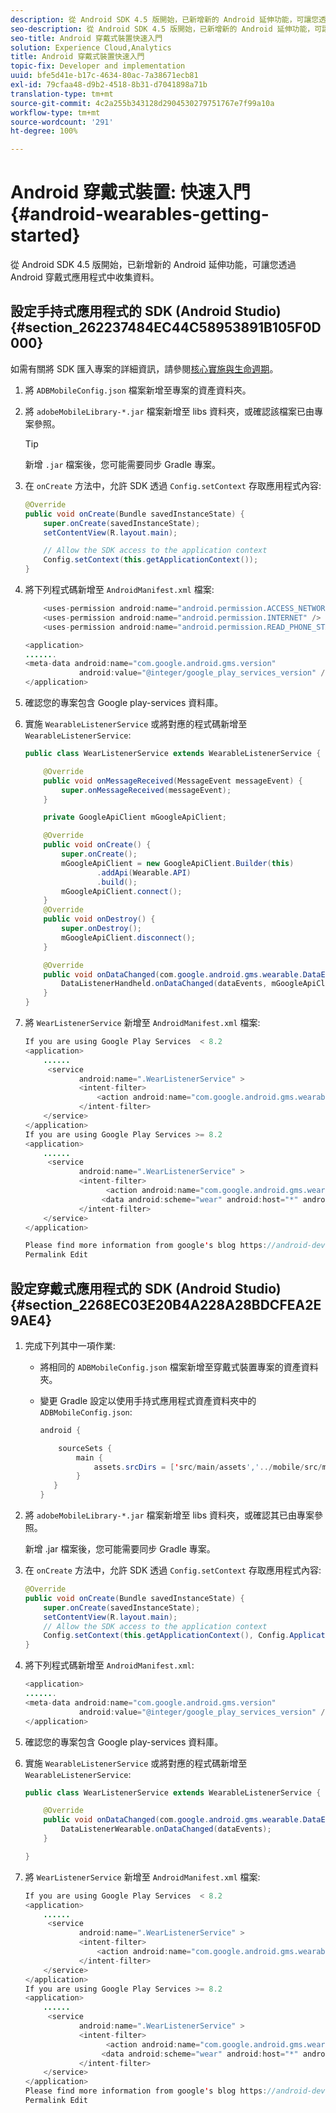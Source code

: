 ```yaml
---
description: 從 Android SDK 4.5 版開始，已新增新的 Android 延伸功能，可讓您透過 Android 穿戴式應用程式中收集資料。
seo-description: 從 Android SDK 4.5 版開始，已新增新的 Android 延伸功能，可讓您透過 Android 穿戴式應用程式中收集資料。
seo-title: Android 穿戴式裝置快速入門
solution: Experience Cloud,Analytics
title: Android 穿戴式裝置快速入門
topic-fix: Developer and implementation
uuid: bfe5d41e-b17c-4634-80ac-7a38671ecb81
exl-id: 79cfaa48-d9b2-4518-8b31-d7041898a71b
translation-type: tm+mt
source-git-commit: 4c2a255b343128d2904530279751767e7f99a10a
workflow-type: tm+mt
source-wordcount: '291'
ht-degree: 100%

---
```


# Android 穿戴式裝置: 快速入門{#android-wearables-getting-started}

從 Android SDK 4.5 版開始，已新增新的 Android 延伸功能，可讓您透過 Android 穿戴式應用程式中收集資料。

## 設定手持式應用程式的 SDK (Android Studio) {#section_262237484EC44C58953891B105F0D000}

如需有關將 SDK 匯入專案的詳細資訊，請參閱[核心實施與生命週期](/help/android/getting-started/dev-qs.md)。

1. 將 `ADBMobileConfig.json` 檔案新增至專案的資產資料夾。
1. 將 `adobeMobileLibrary-*.jar` 檔案新增至 libs 資料夾，或確認該檔案已由專案參照。

   >[!TIP]
   >
   >新增 `.jar` 檔案後，您可能需要同步 Gradle 專案。

1. 在 `onCreate` 方法中，允許 SDK 透過 `Config.setContext` 存取應用程式內容:

   ```java
   @Override 
   public void onCreate(Bundle savedInstanceState) { 
       super.onCreate(savedInstanceState); 
       setContentView(R.layout.main); 
   
       // Allow the SDK access to the application context 
       Config.setContext(this.getApplicationContext()); 
   }
   ```

1. 將下列程式碼新增至 `AndroidManifest.xml` 檔案:

   ```java
       <uses-permission android:name="android.permission.ACCESS_NETWORK_STATE" /> 
       <uses-permission android:name="android.permission.INTERNET" /> 
       <uses-permission android:name="android.permission.READ_PHONE_STATE" /> 
   
   <application> 
   ....... 
   <meta-data android:name="com.google.android.gms.version" 
               android:value="@integer/google_play_services_version" /> 
   </application>
   ```

1. 確認您的專案包含 Google play-services 資料庫。
1. 實施 `WearableListenerService` 或將對應的程式碼新增至 `WearableListenerService`:

   ```java
   public class WearListenerService extends WearableListenerService { 
   
       @Override 
       public void onMessageReceived(MessageEvent messageEvent) { 
           super.onMessageReceived(messageEvent); 
       } 
   
       private GoogleApiClient mGoogleApiClient; 
   
       @Override 
       public void onCreate() { 
           super.onCreate(); 
           mGoogleApiClient = new GoogleApiClient.Builder(this) 
                   .addApi(Wearable.API) 
                   .build(); 
           mGoogleApiClient.connect(); 
       } 
       @Override 
       public void onDestroy() { 
           super.onDestroy(); 
           mGoogleApiClient.disconnect(); 
       } 
   
       @Override 
       public void onDataChanged(com.google.android.gms.wearable.DataEventBuffer dataEvents) { 
           DataListenerHandheld.onDataChanged(dataEvents, mGoogleApiClient, this); 
       } 
   }
   ```

1. 將 `WearListenerService` 新增至 `AndroidManifest.xml` 檔案:

   ```java
   If you are using Google Play Services  < 8.2 
   <application> 
       ...... 
        <service 
               android:name=".WearListenerService" > 
               <intent-filter> 
                   <action android:name="com.google.android.gms.wearable.BIND_LISTENER" /> 
               </intent-filter> 
       </service> 
   </application> 
   If you are using Google Play Services >= 8.2 
   <application> 
       ...... 
        <service 
               android:name=".WearListenerService" > 
               <intent-filter> 
                     <action android:name="com.google.android.gms.wearable.DATA_CHANGED" /> 
                    <data android:scheme="wear" android:host="*" android:pathPrefix="/abdmobile" /> 
               </intent-filter> 
       </service> 
   </application> 
   
   Please find more information from google's blog https://android-developers.googleblog.com/2016/04/deprecation-of-bindlistener.html. 
   Permalink Edit
   ```

## 設定穿戴式應用程式的 SDK (Android Studio) {#section_2268EC03E20B4A228A28BDCFEA2E9AE4}

1. 完成下列其中一項作業:

   * 將相同的 `ADBMobileConfig.json` 檔案新增至穿戴式裝置專案的資產資料夾。
   * 變更 Gradle 設定以使用手持式應用程式資產資料夾中的 `ADBMobileConfig.json`:

      ```java
      android { 
      
          sourceSets { 
              main { 
                  assets.srcDirs = ['src/main/assets','../mobile/src/main/assets'] 
              } 
         } 
      }
      ```

1. 將 `adobeMobileLibrary-*.jar` 檔案新增至 libs 資料夾，或確認其已由專案參照。

   新增 .jar 檔案後，您可能需要同步 Gradle 專案。

1. 在 `onCreate` 方法中，允許 SDK 透過 `Config.setContext` 存取應用程式內容:

   ```java
   @Override 
   public void onCreate(Bundle savedInstanceState) { 
       super.onCreate(savedInstanceState); 
       setContentView(R.layout.main);      
       // Allow the SDK access to the application context 
       Config.setContext(this.getApplicationContext(), Config.ApplicationType.APPLICATION_TYPE_WEARABLE); 
   }
   ```

1. 將下列程式碼新增至 `AndroidManifest.xml`:

   ```java
   <application> 
   ....... 
   <meta-data android:name="com.google.android.gms.version" 
               android:value="@integer/google_play_services_version" /> 
   </application>
   ```

1. 確認您的專案包含 Google play-services 資料庫。
1. 實施 `WearableListenerService` 或將對應的程式碼新增至 `WearableListenerService`:

   ```java
   public class WearListenerService extends WearableListenerService { 
   
       @Override 
       public void onDataChanged(com.google.android.gms.wearable.DataEventBuffer dataEvents) { 
           DataListenerWearable.onDataChanged(dataEvents); 
       } 
   
   }
   ```

1. 將 `WearListenerService` 新增至 `AndroidManifest.xml` 檔案:

   ```java
   If you are using Google Play Services  < 8.2 
   <application> 
       ...... 
        <service 
               android:name=".WearListenerService" > 
               <intent-filter> 
                   <action android:name="com.google.android.gms.wearable.BIND_LISTENER" /> 
               </intent-filter> 
       </service> 
   </application> 
   If you are using Google Play Services >= 8.2 
   <application> 
       ...... 
        <service 
               android:name=".WearListenerService" > 
               <intent-filter> 
                     <action android:name="com.google.android.gms.wearable.DATA_CHANGED" /> 
                    <data android:scheme="wear" android:host="*" android:pathPrefix="/abdmobile" /> 
               </intent-filter> 
       </service> 
   </application> 
   Please find more information from google's blog https://android-developers.googleblog.com/2016/04/deprecation-of-bindlistener.html. 
   Permalink Edit
   ```
